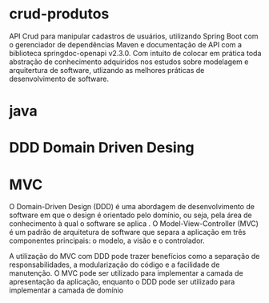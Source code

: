 # crud-produtos

API Crud para manipular cadastros de usuários, utilizando Spring Boot com o gerenciador de dependências Maven e documentação de API com a biblioteca springdoc-openapi v2.3.0.
Com intuito de colocar em prática toda abstração de conhecimento adquiridos nos estudos sobre modelagem e arquitertura de software, utlizando as melhores práticas de desenvolvimento de software. 

# java

# DDD Domain Driven Desing

# MVC

O Domain-Driven Design (DDD) é uma abordagem de desenvolvimento de software
em que o design é orientado pelo domínio, ou seja, pela área de conhecimento à qual o software se aplica . O
Model-View-Controller (MVC) é um padrão de arquitetura de software que separa a aplicação em três componentes
principais: o modelo, a visão e o controlador.

A utilização do MVC com DDD pode trazer benefícios como a separação de responsabilidades, a modularização do código e a
facilidade de manutenção. O MVC pode ser utilizado para implementar a camada de apresentação da aplicação, enquanto o
DDD pode ser utilizado para implementar a camada de domínio
